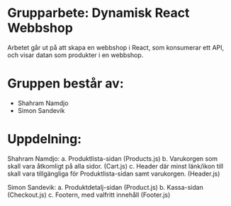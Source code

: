 # Grupparbete: Dynamisk React Webbshop
Arbetet går ut på att skapa en webbshop i React, som konsumerar ett API, och visar datan som produkter i en webbshop.

# Gruppen består av:
- Shahram Namdjo
- Simon Sandevik

# Uppdelning:

Shahram Namdjo:
a. Produktlista-sidan (Products.js)
b. Varukorgen som skall vara åtkomligt på alla sidor. (Cart.js)
c. Header där minst länk/ikon till skall vara tillgängliga för Produktlista-sidan samt varukorgen. (Header.js)

Simon Sandevik:
a. Produktdetalj-sidan (Product.js)
b. Kassa-sidan (Checkout.js)
c. Footern, med valfritt innehåll (Footer.js)
